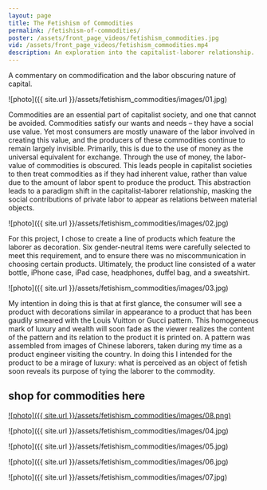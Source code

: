 ```yaml
---
layout: page
title: The Fetishism of Commodities
permalink: /fetishism-of-commodities/
poster: /assets/front_page_videos/fetishism_commodities.jpg
vid: /assets/front_page_videos/fetishism_commodities.mp4
description: An exploration into the capitalist-laborer relationship.
---
```

A commentary on commodification and the labor obscuring nature of capital.

![photo]({{ site.url }}/assets/fetishism_commodities/images/01.jpg)

Commodities are an essential part of capitalist society, and one that cannot be avoided. Commodities satisfy our wants and needs – they have a social use value. Yet most consumers are mostly unaware of the labor involved in creating this value, and the producers of these commodities continue to remain largely invisible. Primarily, this is due to the use of money as the universal equivalent for exchange. Through the use of money, the labor-value of commodities is obscured. This leads people in capitalist societies to then treat commodities as if they had inherent value, rather than value due to the amount of labor spent to produce the product. This abstraction leads to a paradigm shift in the capitalist-laborer relationship, masking the social contributions of private labor to appear as relations between material objects. 

![photo]({{ site.url }}/assets/fetishism_commodities/images/02.jpg)

For this project, I chose to create a line of products which feature the laborer as decoration. Six gender-neutral items were carefully selected to meet this requirement, and to ensure there was no miscommunication in choosing certain products. Ultimately, the product line consisted of a water bottle, iPhone case, iPad case, headphones, duffel bag, and a sweatshirt.

![photo]({{ site.url }}/assets/fetishism_commodities/images/03.jpg)

My intention in doing this is that at first glance, the consumer will see a product with decorations similar in appearance to a product that has been gaudily smeared with the Louis Vuitton or Gucci pattern. This homogeneous mark of luxury and wealth will soon fade as the viewer realizes the content of the pattern and its relation to the product it is printed on. A pattern was assembled from images of Chinese laborers, taken during my time as a product engineer visiting the country. In doing this I intended for the product to be a mirage of luxury: what is perceived as an object of fetish soon reveals its purpose of tying the laborer to the commodity.

## shop for commodities here 
[![photo]({{ site.url }}/assets/fetishism_commodities/images/08.png)](https://paom.com/designer/polyrhythmic/#/profile-designs)


![photo]({{ site.url }}/assets/fetishism_commodities/images/04.jpg)

![photo]({{ site.url }}/assets/fetishism_commodities/images/05.jpg)

![photo]({{ site.url }}/assets/fetishism_commodities/images/06.jpg)

![photo]({{ site.url }}/assets/fetishism_commodities/images/07.jpg)